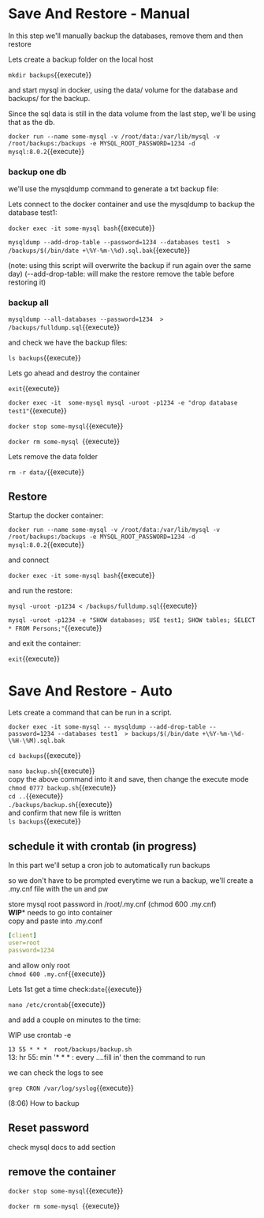# Save And Restore - Manual

In this step we'll manually backup  the databases, remove them and then restore

Lets create a backup folder on the local host

`mkdir backups`{{execute}}

and start mysql in docker, using the data/ volume for the database and backups/ for the backup.

Since the sql data is still in the data volume from the last step, we'll be using that as the db. 

`docker run --name some-mysql -v /root/data:/var/lib/mysql -v /root/backups:/backups -e MYSQL_ROOT_PASSWORD=1234 -d mysql:8.0.2`{{execute}}


### backup one db


we'll use the mysqldump command to generate a txt backup file:

Lets connect to the docker container and use the mysqldump to backup the database test1:

`docker exec -it some-mysql bash`{{execute}}

`mysqldump --add-drop-table --password=1234 --databases test1  > /backups/$(/bin/date +\%Y-%m-\%d).sql.bak`{{execute}}

(note: using this script will overwrite the backup if run again over the same day)
(--add-drop-table: will make the restore remove the table before restoring it)

### backup all

`mysqldump --all-databases --password=1234  > /backups/fulldump.sql`{{execute}}

and check we have the backup files:

`ls backups`{{execute}}

Lets go ahead and destroy the container   

`exit`{{execute}}   


`docker exec -it  some-mysql mysql -uroot -p1234 -e "drop database test1"`{{execute}} 

`docker stop some-mysql`{{execute}}

`docker rm some-mysql `{{execute}}

Lets remove the data folder

`rm -r data/`{{execute}}

## Restore

Startup the docker container:   

`docker run --name some-mysql -v /root/data:/var/lib/mysql -v /root/backups:/backups -e MYSQL_ROOT_PASSWORD=1234 -d mysql:8.0.2`{{execute}}

and connect

`docker exec -it some-mysql bash`{{execute}}   

and run the restore:

`mysql -uroot -p1234 < /backups/fulldump.sql`{{execute}}

`mysql -uroot -p1234 -e "SHOW databases; USE test1; SHOW tables; SELECT * FROM Persons;"`{{execute}}

and exit the container:

`exit`{{execute}}


# Save And Restore - Auto 

Lets create a command that can be run in a script.


`docker exec -it some-mysql -- mysqldump --add-drop-table --password=1234 --databases test1  > backups/$(/bin/date +\%Y-%m-\%d-\%H-\%M).sql.bak`

`cd backups`{{execute}}

`nano backup.sh`{{execute}}   
copy  the above command  into it and save, then change the execute mode   
`chmod 0777 backup.sh`{{execute}}   
`cd ..`{{execute}}    
`./backups/backup.sh`{{execute}}   
and confirm that new file is written   
`ls backups`{{execute}}   

## schedule it with crontab (in progress)

In this part we'll setup a cron job to automatically run backups

so we don't have to be prompted everytime we run a backup, we'll create a .my.cnf file with the un and pw

store mysql root password in /root/.my.cnf   (chmod 600 .my.cnf)   
**WIP*** needs to go into container   
copy and paste into  .my.conf   

```yaml
[client]
user=root
password=1234
```   
and allow only root    
`chmod 600 .my.cnf`{{execute}}   



Lets 1st get a time check:`date`{{execute}}   

`nano /etc/crontab`{{execute}}

and add a couple on minutes to the time:

WIP  use crontab -e

`13 55 * * *  root/backups/backup.sh`   
13: hr
55: min
'* * * : every ....fill in'
then the command to run 

we can check the logs to see   

`grep CRON /var/log/syslog`{{execute}}

(8:06) How to backup


## Reset password

check mysql docs to add section

## remove the container

`docker stop some-mysql`{{execute}}

`docker rm some-mysql `{{execute}}

